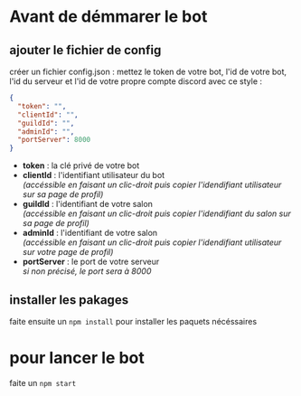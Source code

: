 # Avant de démmarer le bot

## ajouter le fichier de config

créer un fichier config.json :
mettez le token de votre bot, l'id de votre bot, l'id du serveur et l'id de votre propre compte discord avec ce style :

```json
{
  "token": "",
  "clientId": "",
  "guildId": "",
  "adminId": "",
  "portServer": 8000
}
```

- **token** : la clé privé de votre bot
- **clientId** : l'identifiant utilisateur du bot <br/> _(accéssible en faisant un clic-droit puis copier l'idendifiant utilisateur sur sa page de profil)_
- **guildId** : l'identifiant de votre salon <br/>_(accéssible en faisant un clic-droit puis copier l'idendifiant du salon sur sa page de profil)_
- **adminId** : l'identifiant de votre salon <br/>_(accéssible en faisant un clic-droit puis copier l'idendifiant utilisateur sur votre page de profil)_
- **portServer** : le port de votre serveur <br/> _si non précisé, le port sera à 8000_

## installer les pakages

faite ensuite un `npm install` pour installer les paquets nécéssaires

# pour lancer le bot

faite un `npm start`
